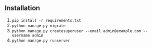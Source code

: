 ## Installation

1. `pip install -r requirements.txt`
2. `python manage.py migrate`
3. `python manage.py createsuperuser --email admin@example.com --username admin`
4. `python manage.py runserver` 